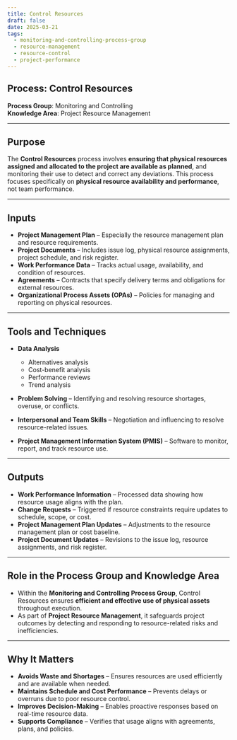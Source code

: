 ```yaml
---
title: Control Resources  
draft: false
date: 2025-03-21  
tags:  
  - monitoring-and-controlling-process-group  
  - resource-management  
  - resource-control  
  - project-performance  
---
```


## Process: Control Resources

**Process Group**: Monitoring and Controlling  
**Knowledge Area**: Project Resource Management  

---

## Purpose

The **Control Resources** process involves **ensuring that physical resources assigned and allocated to the project are available as planned**, and monitoring their use to detect and correct any deviations. This process focuses specifically on **physical resource availability and performance**, not team performance.

---

## Inputs

- **Project Management Plan** – Especially the resource management plan and resource requirements.
- **Project Documents** – Includes issue log, physical resource assignments, project schedule, and risk register.
- **Work Performance Data** – Tracks actual usage, availability, and condition of resources.
- **Agreements** – Contracts that specify delivery terms and obligations for external resources.
- **Organizational Process Assets (OPAs)** – Policies for managing and reporting on physical resources.

---

## Tools and Techniques

- **Data Analysis**  
  - Alternatives analysis  
  - Cost-benefit analysis  
  - Performance reviews  
  - Trend analysis  

- **Problem Solving** – Identifying and resolving resource shortages, overuse, or conflicts.
- **Interpersonal and Team Skills** – Negotiation and influencing to resolve resource-related issues.
- **Project Management Information System (PMIS)** – Software to monitor, report, and track resource use.

---

## Outputs

- **Work Performance Information** – Processed data showing how resource usage aligns with the plan.
- **Change Requests** – Triggered if resource constraints require updates to schedule, scope, or cost.
- **Project Management Plan Updates** – Adjustments to the resource management plan or cost baseline.
- **Project Document Updates** – Revisions to the issue log, resource assignments, and risk register.

---

## Role in the Process Group and Knowledge Area

- Within the **Monitoring and Controlling Process Group**, Control Resources ensures **efficient and effective use of physical assets** throughout execution.
- As part of **Project Resource Management**, it safeguards project outcomes by detecting and responding to resource-related risks and inefficiencies.

---

## Why It Matters

- **Avoids Waste and Shortages** – Ensures resources are used efficiently and are available when needed.
- **Maintains Schedule and Cost Performance** – Prevents delays or overruns due to poor resource control.
- **Improves Decision-Making** – Enables proactive responses based on real-time resource data.
- **Supports Compliance** – Verifies that usage aligns with agreements, plans, and policies.
